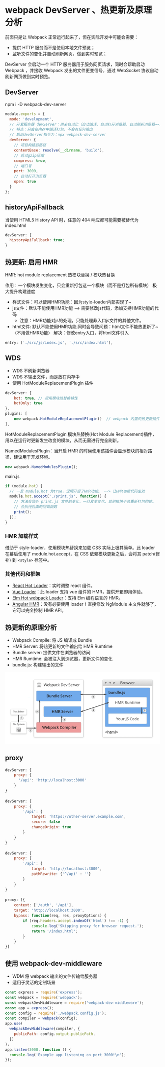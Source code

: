 # webpack DevServer 、热更新及原理分析

前面只是让 Webpack 正常运行起来了，但在实际开发中可能会需要：

- 提供 HTTP 服务而不是使用本地文件预览；
- 监听文件的变化并自动刷新网页，做到实时预览；

DevServer 会启动一个 HTTP 服务器用于服务网页请求，同时会帮助启动 Webpack ，并接收 Webpack 发出的文件更变信号，通过 WebSocket 协议自动刷新网页做到实时预览。

## DevServer

npm i -D webpack-dev-server

```js
module.exports = {
  mode: 'development',
  // 开发服务器 devServer：用来自动化（自动编译，自动打开浏览器，自动刷新浏览器~~）
  // 特点：只会在内存中编译打包，不会有任何输出
  // 启动devServer指令为：npx webpack-dev-server
  devServer: {
    // 项目构建后路径
    contentBase: resolve(__dirname, 'build'),
    // 启动gzip压缩
    compress: true,
    // 端口号
    port: 3000,
    // 自动打开浏览器
    open: true
  }
};
```

## historyApiFallback

当使用 HTML5 History API 时，任意的 404 响应都可能需要被替代为 index.html

```js
devServer: {
  historyApiFallback: true;
}
```

## 热更新: 启用 HMR

HMR: hot module replacement 热模块替换 / 模块热替换

作用：一个模块发生变化，只会重新打包这一个模块（而不是打包所有模块） 极大提升构建速度

- 样式文件：可以使用HMR功能：因为style-loader内部实现了~
- js文件：默认不能使用HMR功能 --> 需要修改js代码，添加支持HMR功能的代码
  - 注意：HMR功能对js的处理，只能处理非入口js文件的其他文件。
- html文件: 默认不能使用HMR功能.同时会导致问题：html文件不能热更新了~ （不用做HMR功能）
  解决：修改entry入口，将html文件引入

```js
entry: ['./src/js/index.js', './src/index.html'],
```

## WDS

- WDS 不刷新浏览器
- WDS 不输出⽂件，⽽是放在内存中
- 使用 HotModuleReplacementPlugin 插件

```js
devServer: {
    hot: true, // 启用模块热替换特性
    hotOnly: true
},
plugins: [
    new webpack.HotModuleReplacementPlugin()  // webpack 内置的热更新插件
],
```

HotModuleReplacementPlugin 模块热替换(Hot Module Replacement)插件，用以在运行时更新发生改变的模块，从而无需进行完全刷新。

NamedModulesPlugin：当开启 HMR 的时候使用该插件会显示模块的相对路径，建议用于开发环境。

```js
new webpack.NamedModulesPlugin();
```

main.js

```js
if (module.hot) {
  // 一旦 module.hot 为true，说明开启了HMR功能。 --> 让HMR功能代码生效
  module.hot.accept('./print.js', function() {
    // 方法会监听 print.js 文件的变化，一旦发生变化，其他模块不会重新打包构建。
    // 会执行后面的回调函数
    print();
  });
}
```

### HMR 加载样式

借助于 style-loader，使用模块热替换来加载 CSS 实际上极其简单。此 loader 在幕后使用了 module.hot.accept，在 CSS 依赖模块更新之后，会将其 patch(修补) 到 `<style>` 标签中。

### 其他代码和框架

- [React Hot Loader](https://github.com/gaearon/react-hot-loader)：实时调整 react 组件。
- [Vue Loader](https://github.com/vuejs/vue-loader)：此 loader 支持 vue 组件的 HMR，提供开箱即用体验。
- [Elm Hot webpack Loader](https://github.com/klazuka/elm-hot-webpack-loader)：支持 Elm 编程语言的 HMR。
- [Angular HMR](https://github.com/gdi2290/angular-hmr)：没有必要使用 loader！直接修改 NgModule 主文件就够了，它可以完全控制 HMR API。

## 热更新的原理分析

- Webpack Compile: 将 JS 编译成 Bundle
- HMR Server: 将热更新的文件输出给 HMR Rumtime
- Bundle server: 提供文件在浏览器的访问
- HMR Rumtime: 会被注入到浏览器，更新文件的变化
- bundle.js: 构建输出的文件

![hmr_222618.png](../img/hmr_222618.png)

## proxy

```js
devServer: {
    proxy: {
      '/api': 'http://localhost:3000'
    }
}

devServer: {
    proxy: {
        '/api': {
            target: 'https://other-server.example.com',
            secure: false
            changeOrigin: true
        }
    }
}

devServer: {
    proxy: {
        '/api': {
            target: 'http://localhost:3000',
            pathRewrite: {'^/api' : ''}
        }
    }
}

proxy: [{
    context: ['/auth', '/api'],
    target: 'http://localhost:3000',
    bypass: function(req, res, proxyOptions) {
        if (req.headers.accept.indexOf('html') !== -1) {
            console.log('Skipping proxy for browser request.');
            return '/index.html';
        }
    }
}]
```

## 使用 webpack-dev-middleware

- WDM 将 webpack 输出的文件传输给服务器
- 适用于灵活的定制场景

```js
const express = require('express');
const webpack = require('webpack');
const webpackDevMiddleware = require('webpack-dev-middleware');
const app = express();
const config = require('./webpack.config.js');
const compiler = webpack(config);
app.use(
  webpackDevMiddleware(compiler, {
    publicPath: config.output.publicPath,
  })
);
app.listen(3000, function () {
  console.log('Example app listening on port 3000!\n');
});
```
